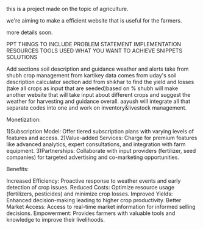 this is a project made on the topic of agriculture.

we're aiming to make a efficient website that is useful for the farmers.

more details soon.


PPT THINGS TO INCLUDE
PROBLEM STATEMENT
IMPLEMENTATION
RESOURCES
TOOLS USED
WHAT YOU WANT TO ACHIEVE
SNIPPETS
SOLUTIONS


Add sections 
soil description and guidance
weather and alerts take from shubh
crop management from kartikey
data comes from uday's soil description
calculator section add from shikhar to find the yield and losses (take all crops as input that are seeded)based on %
shubh will make another website that will take input about different crops and 
suggest the weather for harvesting and guidance overall.
aayush will integrate all that separate codes into one and work on inventory&livestock management.


Monetization:

1)Subscription Model: Offer tiered subscription plans with varying levels of features and access.
2)Value-added Services: Charge for premium features like advanced analytics, expert consultations, and integration with farm equipment.
3)Partnerships: Collaborate with input providers (fertilizer, seed companies) for targeted advertising and co-marketing opportunities.


Benefits:

Increased Efficiency: Proactive response to weather events and early detection of crop issues.
Reduced Costs: Optimize resource usage (fertilizers, pesticides) and minimize crop losses.
Improved Yields: Enhanced decision-making leading to higher crop productivity.
Better Market Access: Access to real-time market information for informed selling decisions.
Empowerment: Provides farmers with valuable tools and knowledge to improve their livelihoods.
